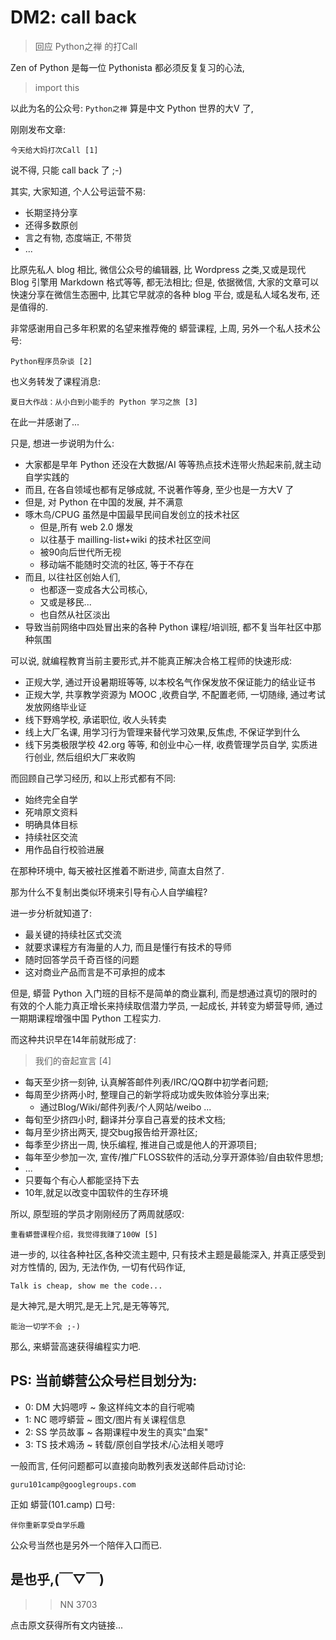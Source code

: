 # DM2: call back
> 回应 Python之禅 的打Call 


Zen of Python 是每一位 Pythonista 都必须反复复习的心法,

> import this 

以此为名的公众号: `Python之禅` 算是中文 Python 世界的大V 了,

刚刚发布文章: 

    今天给大妈打次Call [1]

说不得, 只能 call back 了 ;-)

其实, 大家知道, 个人公号运营不易:

- 长期坚持分享
- 还得多数原创
- 言之有物, 态度端正, 不带货
- ...

比原先私人 blog 相比, 微信公众号的编辑器, 比 Wordpress 之类,又或是现代 Blog 引擎用 Markdown 格式等等, 都无法相比;
但是, 依据微信, 大家的文章可以快速分享在微信生态圈中,
比其它早就凉的各种 blog 平台, 或是私人域名发布, 还是值得的.

非常感谢用自己多年积累的名望来推荐俺的 蟒营课程,
上周, 另外一个私人技术公号: 

    Python程序员杂谈 [2]

也义务转发了课程消息:
    
    夏日大作战：从小白到小能手的 Python 学习之旅 [3]

在此一并感谢了...

只是, 想进一步说明为什么:

- 大家都是早年 Python 还没在大数据/AI 等等热点技术连带火热起来前,就主动自学实践的
- 而且, 在各自领域也都有足够成就, 不说著作等身, 至少也是一方大V 了
- 但是, 对 Python 在中国的发展, 并不满意
- 啄木鸟/CPUG 虽然是中国最早民间自发创立的技术社区
    + 但是,所有 web 2.0 爆发
    + 以往基于 mailling-list+wiki 的技术社区空间
    + 被90向后世代所无视
    + 移动端不能随时交流的社区, 等于不存在
- 而且, 以往社区创始人们, 
    + 也都逐一变成各大公司核心, 
    + 又或是移民...
    + 也自然从社区淡出
- 导致当前网络中四处冒出来的各种 Python 课程/培训班, 都不复当年社区中那种氛围


可以说, 就编程教育当前主要形式,并不能真正解决合格工程师的快速形成:

- 正规大学, 通过开设暑期班等等, 以本校名气作保发放不保证能力的结业证书
- 正规大学, 共享教学资源为 MOOC ,收费自学, 不配置老师, 一切随缘, 通过考试发放网络毕业证
- 线下野鳮学校, 承诺职位, 收人头转卖
- 线上大厂名课, 用学习行为管理来替代学习效果,反焦虑, 不保证学到什么
- 线下另类极限学校 42.org 等等, 和创业中心一样, 收费管理学员自学, 实质进行创业, 然后组织大厂来收购

而回顾自己学习经历, 和以上形式都有不同:

- 始终完全自学
- 死啃原文资料
- 明确具体目标
- 持续社区交流
- 用作品自行校验进展

在那种环境中, 每天被社区推着不断进步, 简直太自然了.

那为什么不复制出类似环境来引导有心人自学编程?

进一步分析就知道了:

- 最关键的持续社区式交流
- 就要求课程方有海量的人力, 而且是懂行有技术的导师
- 随时回答学员千奇百怪的问题
- 这对商业产品而言是不可承担的成本

但是, 蟒营 Python 入门班的目标不是简单的商业赢利,
而是想通过真切的限时的有效的个人能力真正增长来持续取信潜力学员,
一起成长, 并转变为蟒营导师, 通过一期期课程增强中国 Python 工程实力.

而这种共识早在14年前就形成了:

> 我们的奋起宣言 [4]

- 每天至少挤一刻钟, 认真解答邮件列表/IRC/QQ群中初学者问题;
- 每周至少挤两小时, 整理自己的新学将成功或失败体验分享出来;
    + 通过Blog/Wiki/邮件列表/个人网站/weibo ...
- 每旬至少挤四小时, 翻译并分享自己喜爱的技术文档;
- 每月至少挤出两天, 提交bug报告给开源社区;
- 每季至少挤出一周, 快乐编程, 推进自己或是他人的开源项目;
- 每年至少参加一次, 宣传/推广FLOSS软件的活动,分享开源体验/自由软件思想;
- ...
- 只要每个有心人都能坚持下去
- 10年,就足以改变中国软件的生存环境


所以, 原型班的学员才刚刚经历了两周就感叹:
    
    重看蟒营课程介绍，我觉得我赚了100W [5]


进一步的, 以往各种社区,各种交流主题中,
只有技术主题是最能深入, 并真正感受到对方性情的,
因为, 无法作伪, 一切有代码作证,

    Talk is cheap, show me the code...

是大神咒,是大明咒,是无上咒,是无等等咒,

    能治一切学不会 ;-)

那么, 来蟒营高速获得编程实力吧.

## PS: 当前蟒营公众号栏目划分为:

- 0: DM 大妈嗯哼 ~ 象这样纯文本的自行呢喃
- 1: NC 嗯哼蟒营 ~ 图文/图片有关课程信息
- 2: SS 学员故事 ~ 各期课程中发生的真实"血案"
- 3: TS 技术鳮汤 ~ 转载/原创自学技术/心法相关嗯哼

一般而言, 任何问题都可以直接向助教列表发送邮件启动讨论:

    guru101camp@googlegroups.com

正如 蟒营(101.camp) 口号:

    伴你重新享受自学乐趣 

公众号当然也是另外一个陪伴入口而已. 

## 是也乎,(￣▽￣)

>> NN 3703

点击原文获得所有文内链接...
